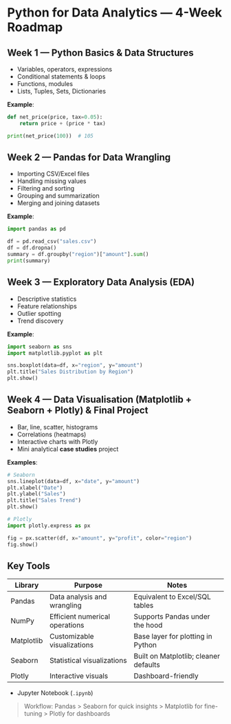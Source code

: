 # Python for Data Analytics — 4-Week Roadmap

## Week 1 — Python Basics & Data Structures

- Variables, operators, expressions
- Conditional statements & loops
- Functions, modules
- Lists, Tuples, Sets, Dictionaries

**Example**:
```python
def net_price(price, tax=0.05):
    return price + (price * tax)

print(net_price(100))  # 105
```

## Week 2 — Pandas for Data Wrangling

- Importing CSV/Excel files
- Handling missing values
- Filtering and sorting
- Grouping and summarization
- Merging and joining datasets

**Example**:
```python
import pandas as pd

df = pd.read_csv("sales.csv")
df = df.dropna()
summary = df.groupby("region")["amount"].sum()
print(summary)
```

## Week 3 — Exploratory Data Analysis (EDA)

- Descriptive statistics
- Feature relationships
- Outlier spotting
- Trend discovery

**Example**:
```python
import seaborn as sns
import matplotlib.pyplot as plt

sns.boxplot(data=df, x="region", y="amount")
plt.title("Sales Distribution by Region")
plt.show()
```

## Week 4 — Data Visualisation (Matplotlib + Seaborn + Plotly) & Final Project

- Bar, line, scatter, histograms
- Correlations (heatmaps)
- Interactive charts with Plotly
- Mini analytical **case studies** project

**Examples**:
```python
# Seaborn
sns.lineplot(data=df, x="date", y="amount")
plt.xlabel("Date")
plt.ylabel("Sales")
plt.title("Sales Trend")
plt.show()
```

```python
# Plotly
import plotly.express as px

fig = px.scatter(df, x="amount", y="profit", color="region")
fig.show()
```

## Key Tools

| Library | Purpose | Notes |
|--------|---------|------|
| Pandas | Data analysis and wrangling | Equivalent to Excel/SQL tables |
| NumPy | Efficient numerical operations | Supports Pandas under the hood |
| Matplotlib | Customizable visualizations | Base layer for plotting in Python |
| Seaborn | Statistical visualizations | Built on Matplotlib; cleaner defaults |
| Plotly | Interactive visuals | Dashboard-friendly |

- Jupyter Notebook (`.ipynb`)

> Workflow: Pandas > Seaborn for quick insights > Matplotlib for fine-tuning > Plotly for dashboards
